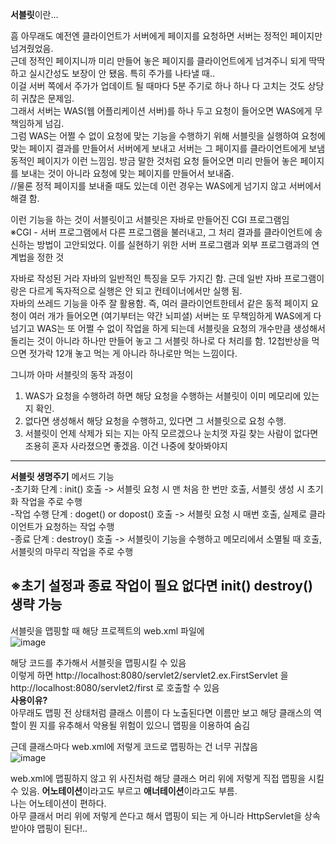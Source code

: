 **서블릿**이란...  

 흠 아무래도 예전엔 클라이언트가 서버에게 페이지를 요청하면 서버는 정적인 페이지만 넘겨줬었음.  
근데 정적인 페이지니까 미리 만들어 놓은 페이지를 클라이언트에게 넘겨주니 되게 딱딱하고 실시간성도 보장이 안 됐음. 특히 주가를 나타낼 때..  
이걸 서버 쪽에서 주가가 업데이트 될 때마다 5분 주기로 하나 하나 다 고치는 것도 상당히 귀찮은 문제임.  
그래서 서버는 WAS(웹 어플리케이션 서버)를 하나 두고 요청이 들어오면 WAS에게 무책임하게 넘김.  
그럼 WAS는 어쩔 수 없이 요청에 맞는 기능을 수행하기 위해 서블릿을 실행하여 요청에 맞는 페이지 결과를 만들어서 서버에게 보내고 서버는 그 페이지를 클라이언트에게 보냄  
동적인 페이지가 이런 느낌임. 방금 말한 것처럼 요청 들어오면 미리 만들어 놓은 페이지를 보내는 것이 아니라 요청에 맞는 페이지를 만들어서 보내줌.  
//물론 정적 페이지를 보내줄 때도 있는데 이런 경우는 WAS에게 넘기지 않고 서버에서 해결 함.  
  
이런 기능을 하는 것이 서블릿이고 서블릿은 자바로 만들어진 CGI 프로그램임  
※CGI -  서버 프로그램에서 다른 프로그램을 불러내고, 그 처리 결과를 클라이언트에 송신하는 방법이 고안되었다. 이를 실현하기 위한 서버 프로그램과 외부 프로그램과의 연계법을 정한 것  

자바로 작성된 거라 자바의 일반적인 특징을 모두 가지긴 함. 근데 일반 자바 프로그램이랑은 다르게 독자적으로 실행은 안 되고 컨테이너에서만 실행 됨.  
자바의 쓰레드 기능을 아주 잘 활용함. 즉, 여러 클라이언트한테서 같은 동적 페이지 요청이 여러 개가 들어오면 (여기부터는 약간 뇌피셜) 서버는 또 무책임하게 WAS에게 다 넘기고 WAS는 또 어쩔 수 없이 작업을 하게 되는데 서블릿을 요청의 개수만큼 생성해서 돌리는 것이 아니라 하나만 만들어 놓고 그 서블릿 하나로 다 처리를 함. 12첩반상을 먹으면 젓가락 12개 놓고 먹는 게 아니라 하나로만 먹는 느낌이다.
  
그니까 아마 서블릿의 동작 과정이  
1. WAS가 요청을 수행하려 하면 해당 요청을 수행하는 서블릿이 이미 메모리에 있는 지 확인.  
2. 없다면 생성해서 해당 요청을 수행하고, 있다면 그 서블릿으로 요청 수행.  
3. 서블릿이 언제 삭제가 되는 지는 아직 모르겠으나 눈치껏 자길 찾는 사람이 없다면 조용히 혼자 사라졌으면 좋겠음. 이건 나중에 찾아봐야지  
--------------------------------------------------------------------------  
**서블릿 생명주기** 메서드 기능  
-초기화 단계 : init() 호출 -> 서블릿 요청 시 맨 처음 한 번만 호출, 서블릿 생성 시 초기화 작업을 주로 수행  
-작업 수행 단계 : doget() or dopost() 호출 -> 서블릿 요청 시 매번 호출, 실제로 클라이언트가 요청하는 작업 수행  
-종료 단계 : destroy() 호출 -> 서블릿이 기능을 수행하고 메모리에서 소멸될 때 호출, 서블릿의 마무리 작업을 주로 수행   

※초기 설정과 종료 작업이 필요 없다면 init() destroy() 생략 가능  
---------------------------------------------------------------------
서블릿을 맵핑할 때 해당 프로젝트의 web.xml 파일에  
  ![image](https://user-images.githubusercontent.com/51132077/85551596-1cd29d00-b65d-11ea-8c3f-880e533e14a8.png)

해당 코드를 추가해서 서블릿을 맵핑시킬 수 있음  
이렇게 하면 http://localhost:8080/servlet2/servlet2.ex.FirstServlet 을  http://localhost:8080/servlet2/first 로 호출할 수 있음  
**사용이유?**  
아무래도 맵핑 전 상태처럼 클래스 이름이 다 노출된다면 이름만 보고 해당 클래스의 역할이 뭔 지를 유추해서 악용될 위험이 있으니 맵핑을 이용하여 숨김  

근데 클래스마다 web.xml에 저렇게 코드로 맵핑하는 건 너무 귀찮음  
![image](https://user-images.githubusercontent.com/51132077/85551928-72a74500-b65d-11ea-9846-6dad1d465aed.png)

web.xml에 맵핑하지 않고 위 사진처럼 해당 클래스 머리 위에 저렇게 직접 맵핑을 시킬 수 있음. **어노테이션**이라고도 부르고 **애너테이션**이라고도 부름.  
나는 어노테이션이 편하다.  
아무 클래서 머리 위에 저렇게 쓴다고 해서 맵핑이 되는 게 아니라 HttpServlet을 상속 받아야 맵핑이 된다!..  

  
